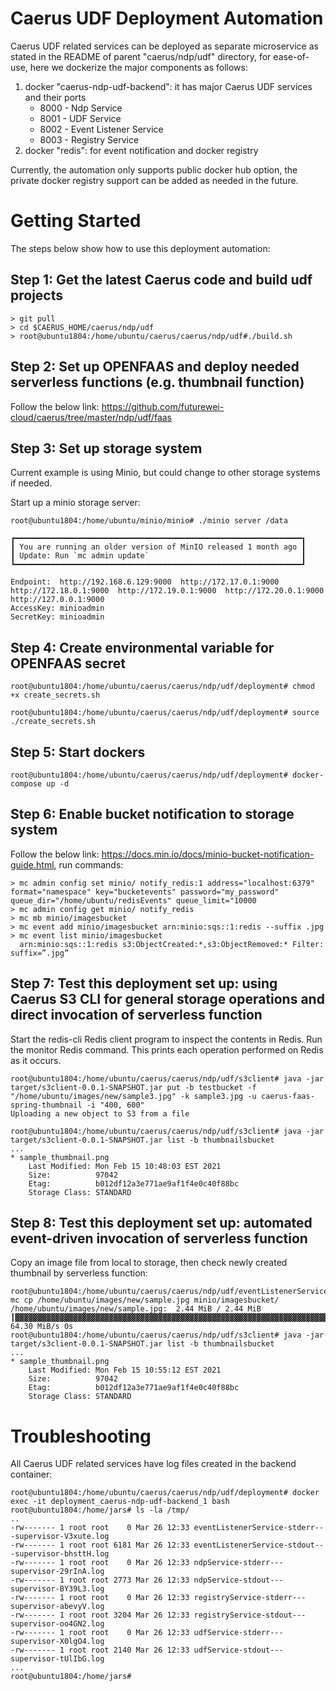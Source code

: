 # Caerus UDF Deployment Automation

Caerus UDF related services can be deployed as separate microservice as stated in the README of parent "caerus/ndp/udf" directory, for ease-of-use, here we dockerize the major components as follows:
  1. docker "caerus-ndp-udf-backend": it has major Caerus UDF services and their ports
        * 8000 - Ndp Service
        * 8001 - UDF Service
        * 8002 - Event Listener Service
        * 8003 - Registry Service
  2. docker "redis": for event notification and docker registry

Currently, the automation only supports public docker hub option, the private docker registry support can be added as needed in the future.
 
# Getting Started
The steps below show how to use this deployment automation:

## Step 1: Get the latest Caerus code and build udf projects
```
> git pull
> cd $CAERUS_HOME/caerus/ndp/udf
> root@ubuntu1804:/home/ubuntu/caerus/caerus/ndp/udf#./build.sh
```
## Step 2: Set up OPENFAAS and deploy needed serverless functions (e.g. thumbnail function)
Follow the below link: https://github.com/futurewei-cloud/caerus/tree/master/ndp/udf/faas

## Step 3: Set up storage system
Current example is using Minio, but could change to other storage systems if needed. 

Start up a minio storage server:
```
root@ubuntu1804:/home/ubuntu/minio/minio# ./minio server /data

┏━━━━━━━━━━━━━━━━━━━━━━━━━━━━━━━━━━━━━━━━━━━━━━━━━━━━━━━━━━━━━━━━┓
┃ You are running an older version of MinIO released 1 month ago ┃
┃ Update: Run `mc admin update`                                  ┃
┗━━━━━━━━━━━━━━━━━━━━━━━━━━━━━━━━━━━━━━━━━━━━━━━━━━━━━━━━━━━━━━━━┛

Endpoint:  http://192.168.6.129:9000  http://172.17.0.1:9000  http://172.18.0.1:9000  http://172.19.0.1:9000  http://172.20.0.1:9000  http://127.0.0.1:9000
AccessKey: minioadmin
SecretKey: minioadmin
```
## Step 4: Create environmental variable for OPENFAAS secret
```
root@ubuntu1804:/home/ubuntu/caerus/caerus/ndp/udf/deployment# chmod +x create_secrets.sh 

root@ubuntu1804:/home/ubuntu/caerus/caerus/ndp/udf/deployment# source ./create_secrets.sh 
```
## Step 5: Start dockers
```
root@ubuntu1804:/home/ubuntu/caerus/caerus/ndp/udf/deployment# docker-compose up -d 
```

## Step 6: Enable bucket notification to storage system
Follow the below link: https://docs.min.io/docs/minio-bucket-notification-guide.html, run commands:
```
> mc admin config set minio/ notify_redis:1 address="localhost:6379" format="namespace" key="bucketevents" password="my_password" queue_dir="/home/ubuntu/redisEvents" queue_limit="10000
> mc admin config get minio/ notify_redis
> mc mb minio/imagesbucket
> mc event add minio/imagesbucket arn:minio:sqs::1:redis --suffix .jpg
> mc event list minio/imagesbucket
  arn:minio:sqs::1:redis s3:ObjectCreated:*,s3:ObjectRemoved:* Filter: suffix=”.jpg”
```
## Step 7: Test this deployment set up: using Caerus S3 CLI for general storage operations and direct invocation of serverless function
Start the redis-cli Redis client program to inspect the contents in Redis. Run the monitor Redis command. This prints each operation performed on Redis as it occurs.
```
root@ubuntu1804:/home/ubuntu/caerus/caerus/ndp/udf/s3client# java -jar target/s3client-0.0.1-SNAPSHOT.jar put -b testbucket -f "/home/ubuntu/images/new/sample3.jpg" -k sample3.jpg -u caerus-faas-spring-thumbnail -i "400, 600"
Uploading a new object to S3 from a file

root@ubuntu1804:/home/ubuntu/caerus/caerus/ndp/udf/s3client# java -jar target/s3client-0.0.1-SNAPSHOT.jar list -b thumbnailsbucket
...
* sample_thumbnail.png
    Last Modified: Mon Feb 15 10:48:03 EST 2021
    Size:          97042
    Etag:          b012df12a3e771ae9af1f4e0c40f88bc
    Storage Class: STANDARD
```

## Step 8: Test this deployment set up: automated event-driven invocation of serverless function
Copy an image file from local to storage, then check newly created thumbnail by serverless function:
```
root@ubuntu1804:/home/ubuntu/caerus/caerus/ndp/udf/eventListenerService# mc cp /home/ubuntu/images/new/sample.jpg minio/imagesbucket/
/home/ubuntu/images/new/sample.jpg:  2.44 MiB / 2.44 MiB ┃▓▓▓▓▓▓▓▓▓▓▓▓▓▓▓▓▓▓▓▓▓▓▓▓▓▓▓▓▓▓▓▓▓▓▓▓▓▓▓▓▓▓▓▓▓▓▓▓▓▓▓▓▓▓▓▓▓▓▓▓▓▓▓▓▓▓▓▓▓▓▓▓▓▓▓▓▓▓▓▓▓▓▓▓▓▓▓▓▓▓▓▓▓▓▓▓▓▓▓▓▓▓▓▓▓▓▓▓▓▓▓▓▓▓▓▓▓▓▓▓▓▓▓▓▓▓▓▓▓▓┃ 64.30 MiB/s 0s
root@ubuntu1804:/home/ubuntu/caerus/caerus/ndp/udf/s3client# java -jar target/s3client-0.0.1-SNAPSHOT.jar list -b thumbnailsbucket
...
* sample_thumbnail.png
    Last Modified: Mon Feb 15 10:55:12 EST 2021
    Size:          97042
    Etag:          b012df12a3e771ae9af1f4e0c40f88bc
    Storage Class: STANDARD
```
# Troubleshooting
All Caerus UDF related services have log files created in the backend container:
```
root@ubuntu1804:/home/ubuntu/caerus/caerus/ndp/udf/deployment# docker exec -it deployment_caerus-ndp-udf-backend_1 bash
root@ubuntu1804:/home/jars# ls -la /tmp/
..
-rw------- 1 root root    0 Mar 26 12:33 eventListenerService-stderr---supervisor-V3xute.log
-rw------- 1 root root 6181 Mar 26 12:33 eventListenerService-stdout---supervisor-bhsttH.log
-rw------- 1 root root    0 Mar 26 12:33 ndpService-stderr---supervisor-29rInA.log
-rw------- 1 root root 2773 Mar 26 12:33 ndpService-stdout---supervisor-BY39L3.log
-rw------- 1 root root    0 Mar 26 12:33 registryService-stderr---supervisor-abevyV.log
-rw------- 1 root root 3204 Mar 26 12:33 registryService-stdout---supervisor-oo4GN2.log
-rw------- 1 root root    0 Mar 26 12:33 udfService-stderr---supervisor-X0lgO4.log
-rw------- 1 root root 2140 Mar 26 12:33 udfService-stdout---supervisor-tUlIbG.log
...
root@ubuntu1804:/home/jars# 
```
